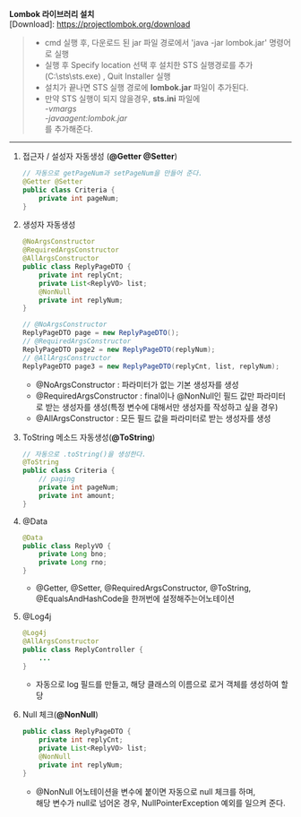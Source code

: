 **Lombok 라이브러리 설치**    
[Download]: https://projectlombok.org/download   

> * cmd 실행 후, 다운로드 된 jar 파일 경로에서 'java -jar lombok.jar' 명령어로 실행   
> * 실행 후 Specify location 선택 후 설치한 STS 실행경로를 추가(C:\sts\sts.exe) , Quit Installer 실행 
> * 설치가 끝나면 STS 실행 경로에 **lombok.jar** 파일이 추가된다.
> * 만약 STS 실행이 되지 않을경우, **sts.ini** 파일에   
        *-vmargs*   
        *-javaagent:lombok.jar*   
    를 추가해준다.  

<hr />

1. 접근자 / 설성자 자동생성 (**@Getter @Setter**)
    ```java
    // 자동으로 getPageNum과 setPageNum을 만들어 준다. 
    @Getter @Setter
    public class Criteria {
        private int pageNum;
    }
    ```

2. 생성자 자동생성
    ```java
    @NoArgsConstructor
    @RequiredArgsConstructor
    @AllArgsConstructor
    public class ReplyPageDTO {
        private int replyCnt;
        private List<ReplyVO> list;
        @NonNull
        private int replyNum;
    }
    ```
    ```java
    // @NoArgsConstructor
    ReplyPageDTO page = new ReplyPageDTO();
    // @RequiredArgsConstructor
    ReplyPageDTO page2 = new ReplyPageDTO(replyNum);
    // @AllArgsConstructor
    ReplyPageDTO page3 = new ReplyPageDTO(replyCnt, list, replyNum);
    ```
    * @NoArgsConstructor : 파라미터가 없는 기본 생성자를 생성   
    * @RequiredArgsConstructor : final이나 @NonNull인 필드 값만 파라미터로 받는 생성자를 생성(특정 변수에 대해서만 생성자를 작성하고 싶을 경우)   
    * @AllArgsConstructor : 모든 필드 값을 파라미터로 받는 생성자를 생성   


3. ToString 메소드 자동생성(**@ToString**)
    ```java
    // 자동으로 .toString()을 생성한다.
    @ToString
    public class Criteria {
        // paging 
        private int pageNum;
        private int amount;
    }    
    ```    

4. @Data
    ```java
    @Data
    public class ReplyVO {
        private Long bno;
        private Long rno;
    }

    ```
    * @Getter, @Setter, @RequiredArgsConstructor, @ToString, @EqualsAndHashCode을 한꺼번에 설정해주는어노테이션

5. @Log4j   
    ```java
    @Log4j
    @AllArgsConstructor
    public class ReplyController {
        ...
    }    
    ```
    * 자동으로 log 필드를 만들고, 해당 클래스의 이름으로 로거 객체를 생성하여 할당

6. Null 체크(**@NonNull**)   
    ```java
    public class ReplyPageDTO {
        private int replyCnt;
        private List<ReplyVO> list;
        @NonNull
        private int replyNum;
    }
    ```
    * @NonNull 어노테이션을 변수에 붙이면 자동으로 null 체크를 하며,   
    해당 변수가 null로 넘어온 경우, NullPointerException 예외를 일으켜 준다.
